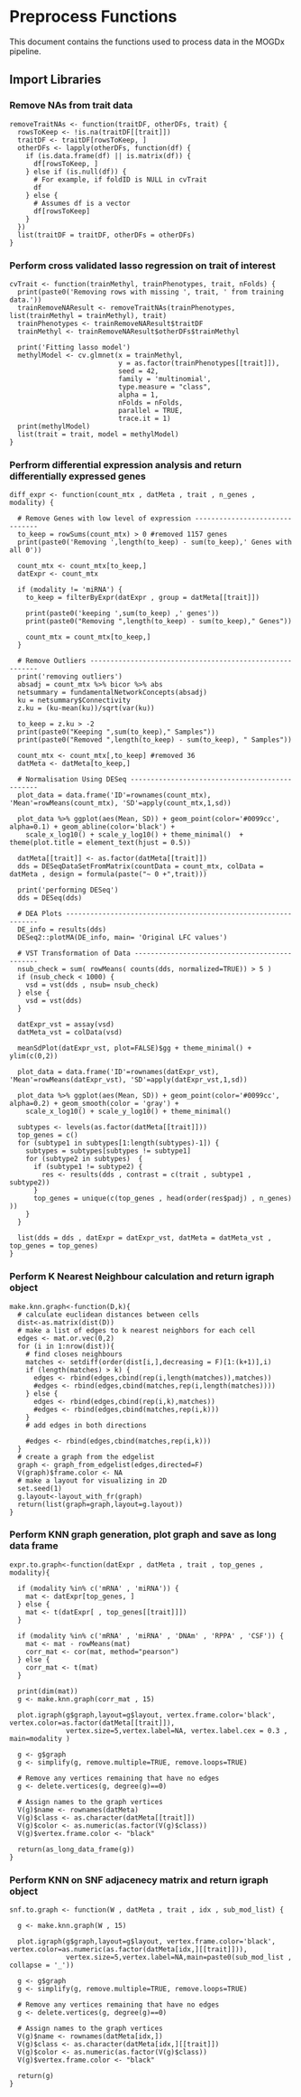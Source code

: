 # Preprocess Functions

This document contains the functions used to process data in the MOGDx
pipeline.

## Import Libraries

### Remove NAs from trait data

    removeTraitNAs <- function(traitDF, otherDFs, trait) {
      rowsToKeep <- !is.na(traitDF[[trait]])
      traitDF <- traitDF[rowsToKeep, ]
      otherDFs <- lapply(otherDFs, function(df) {
        if (is.data.frame(df) || is.matrix(df)) {
          df[rowsToKeep, ]
        } else if (is.null(df)) {
          # For example, if foldID is NULL in cvTrait
          df
        } else {
          # Assumes df is a vector
          df[rowsToKeep]
        }
      })
      list(traitDF = traitDF, otherDFs = otherDFs)
    }

### Perform cross validated lasso regression on trait of interest

    cvTrait <- function(trainMethyl, trainPhenotypes, trait, nFolds) {
      print(paste0('Removing rows with missing ', trait, ' from training data.'))
      trainRemoveNAResult <- removeTraitNAs(trainPhenotypes, list(trainMethyl = trainMethyl), trait)
      trainPhenotypes <- trainRemoveNAResult$traitDF
      trainMethyl <- trainRemoveNAResult$otherDFs$trainMethyl
      
      print('Fitting lasso model')
      methylModel <- cv.glmnet(x = trainMethyl,
                               y = as.factor(trainPhenotypes[[trait]]),
                               seed = 42,
                               family = 'multinomial',
                               type.measure = "class",
                               alpha = 1,
                               nFolds = nFolds,
                               parallel = TRUE,
                               trace.it = 1)
      print(methylModel)
      list(trait = trait, model = methylModel)
    }

### Perfrorm differential expression analysis and return differentially expressed genes

    diff_expr <- function(count_mtx , datMeta , trait , n_genes , modality) {
      
      # Remove Genes with low level of expression -------------------------------
      to_keep = rowSums(count_mtx) > 0 #removed 1157 genes
      print(paste0('Removing ',length(to_keep) - sum(to_keep),' Genes with all 0'))
      
      count_mtx <- count_mtx[to_keep,]
      datExpr <- count_mtx
      
      if (modality != 'miRNA') {
        to_keep = filterByExpr(datExpr , group = datMeta[[trait]])
        
        print(paste0('keeping ',sum(to_keep) ,' genes'))
        print(paste0("Removing ",length(to_keep) - sum(to_keep)," Genes"))
        
        count_mtx = count_mtx[to_keep,]
      }
      
      # Remove Outliers ---------------------------------------------------------
      print('removing outliers')
      absadj = count_mtx %>% bicor %>% abs
      netsummary = fundamentalNetworkConcepts(absadj)
      ku = netsummary$Connectivity
      z.ku = (ku-mean(ku))/sqrt(var(ku))

      to_keep = z.ku > -2
      print(paste0("Keeping ",sum(to_keep)," Samples"))
      print(paste0("Removed ",length(to_keep) - sum(to_keep), " Samples"))

      count_mtx <- count_mtx[,to_keep] #removed 36
      datMeta <- datMeta[to_keep,]
      
      # Normalisation Using DESeq -----------------------------------------------
      plot_data = data.frame('ID'=rownames(count_mtx), 'Mean'=rowMeans(count_mtx), 'SD'=apply(count_mtx,1,sd))
      
      plot_data %>% ggplot(aes(Mean, SD)) + geom_point(color='#0099cc', alpha=0.1) + geom_abline(color='black') +
        scale_x_log10() + scale_y_log10() + theme_minimal()  + theme(plot.title = element_text(hjust = 0.5)) 
      
      datMeta[[trait]] <- as.factor(datMeta[[trait]])
      dds = DESeqDataSetFromMatrix(countData = count_mtx, colData = datMeta , design = formula(paste("~ 0 +",trait)))
      
      print('performing DESeq')
      dds = DESeq(dds)
      
      # DEA Plots ---------------------------------------------------------------
      DE_info = results(dds)
      DESeq2::plotMA(DE_info, main= 'Original LFC values')
      
      # VST Transformation of Data ----------------------------------------------
      nsub_check = sum( rowMeans( counts(dds, normalized=TRUE)) > 5 )
      if (nsub_check < 1000) {
        vsd = vst(dds , nsub= nsub_check)
      } else {
        vsd = vst(dds)
      }
      
      datExpr_vst = assay(vsd)
      datMeta_vst = colData(vsd)
      
      meanSdPlot(datExpr_vst, plot=FALSE)$gg + theme_minimal() + ylim(c(0,2))
      
      plot_data = data.frame('ID'=rownames(datExpr_vst), 'Mean'=rowMeans(datExpr_vst), 'SD'=apply(datExpr_vst,1,sd))
      
      plot_data %>% ggplot(aes(Mean, SD)) + geom_point(color='#0099cc', alpha=0.2) + geom_smooth(color = 'gray') +
        scale_x_log10() + scale_y_log10() + theme_minimal()
      
      subtypes <- levels(as.factor(datMeta[[trait]]))
      top_genes = c()
      for (subtype1 in subtypes[1:length(subtypes)-1]) {
        subtypes = subtypes[subtypes != subtype1]
        for (subtype2 in subtypes)  {
          if (subtype1 != subtype2) {
            res <- results(dds , contrast = c(trait , subtype1 , subtype2))
          }
          top_genes = unique(c(top_genes , head(order(res$padj) , n_genes) ))
        }
      }
      
      list(dds = dds , datExpr = datExpr_vst, datMeta = datMeta_vst , top_genes = top_genes)
    }

### Perform K Nearest Neighbour calculation and return igraph object

    make.knn.graph<-function(D,k){
      # calculate euclidean distances between cells
      dist<-as.matrix(dist(D))
      # make a list of edges to k nearest neighbors for each cell
      edges <- mat.or.vec(0,2)
      for (i in 1:nrow(dist)){
        # find closes neighbours
        matches <- setdiff(order(dist[i,],decreasing = F)[1:(k+1)],i)
        if (length(matches) > k) {
          edges <- rbind(edges,cbind(rep(i,length(matches)),matches))
          #edges <- rbind(edges,cbind(matches,rep(i,length(matches))))
        } else {
          edges <- rbind(edges,cbind(rep(i,k),matches))
          #edges <- rbind(edges,cbind(matches,rep(i,k)))
        }
        # add edges in both directions
        
        #edges <- rbind(edges,cbind(matches,rep(i,k)))  
      }
      # create a graph from the edgelist
      graph <- graph_from_edgelist(edges,directed=F)
      V(graph)$frame.color <- NA
      # make a layout for visualizing in 2D
      set.seed(1)
      g.layout<-layout_with_fr(graph)
      return(list(graph=graph,layout=g.layout))        
    }

### Perform KNN graph generation, plot graph and save as long data frame

    expr.to.graph<-function(datExpr , datMeta , trait , top_genes , modality){
      
      if (modality %in% c('mRNA' , 'miRNA')) {
        mat <- datExpr[top_genes, ]
      } else {
        mat <- t(datExpr[ , top_genes[[trait]]])
      }
      
      if (modality %in% c('mRNA' , 'miRNA' , 'DNAm' , 'RPPA' , 'CSF')) {
        mat <- mat - rowMeans(mat)
        corr_mat <- cor(mat, method="pearson")
      } else {
        corr_mat <- t(mat)
      }
      
      print(dim(mat))
      g <- make.knn.graph(corr_mat , 15)
      
      plot.igraph(g$graph,layout=g$layout, vertex.frame.color='black', vertex.color=as.factor(datMeta[[trait]]),
                  vertex.size=5,vertex.label=NA, vertex.label.cex = 0.3 , main=modality )
      
      g <- g$graph
      g <- simplify(g, remove.multiple=TRUE, remove.loops=TRUE)
      
      # Remove any vertices remaining that have no edges
      g <- delete.vertices(g, degree(g)==0)
      
      # Assign names to the graph vertices 
      V(g)$name <- rownames(datMeta)
      V(g)$class <- as.character(datMeta[[trait]])
      V(g)$color <- as.numeric(as.factor(V(g)$class))
      V(g)$vertex.frame.color <- "black"
      
      return(as_long_data_frame(g))
    }

### Perform KNN on SNF adjacenecy matrix and return igraph object

    snf.to.graph <- function(W , datMeta , trait , idx , sub_mod_list) {
      
      g <- make.knn.graph(W , 15)
      
      plot.igraph(g$graph,layout=g$layout, vertex.frame.color='black', vertex.color=as.numeric(as.factor(datMeta[idx,][[trait]])),
                  vertex.size=5,vertex.label=NA,main=paste0(sub_mod_list , collapse = '_'))
      
      g <- g$graph
      g <- simplify(g, remove.multiple=TRUE, remove.loops=TRUE)
      
      # Remove any vertices remaining that have no edges
      g <- delete.vertices(g, degree(g)==0)
      
      # Assign names to the graph vertices 
      V(g)$name <- rownames(datMeta[idx,])
      V(g)$class <- as.character(datMeta[idx,][[trait]])
      V(g)$color <- as.numeric(as.factor(V(g)$class))
      V(g)$vertex.frame.color <- "black"
      
      return(g)
    }
